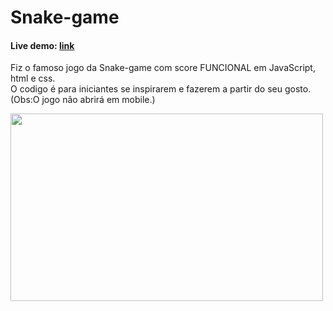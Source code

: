 <h1>Snake-game</h1>
<h4>Live demo: <a href="https://danieltinois.github.io/Jogo-Da-Cobrinha-Js/" target="_blank">link</a></h4>
<p>Fiz o famoso jogo da Snake-game com score FUNCIONAL em JavaScript, html e css.<br>
O codigo é para iniciantes se inspirarem e fazerem a partir do seu gosto.
<br>(Obs:O jogo não abrirá em mobile.)</p>

<p>
  <img width="500" height="300" src="https://user-images.githubusercontent.com/99421761/179350020-22c73173-4542-41cc-b751-9aaf959dce79.png">
  </p>
